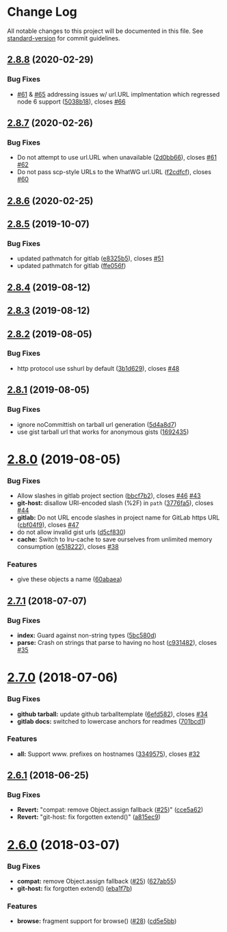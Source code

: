 # Change Log

All notable changes to this project will be documented in this file. See [standard-version](https://github.com/conventional-changelog/standard-version) for commit guidelines.

<a name="2.8.8"></a>

## [2.8.8](https://github.com/npm/hosted-git-info/compare/v2.8.7...v2.8.8) (2020-02-29)

### Bug Fixes

- [#61](https://github.com/npm/hosted-git-info/issues/61) & [#65](https://github.com/npm/hosted-git-info/issues/65) addressing issues w/ url.URL implmentation which regressed node 6 support ([5038b18](https://github.com/npm/hosted-git-info/commit/5038b18)), closes [#66](https://github.com/npm/hosted-git-info/issues/66)

<a name="2.8.7"></a>

## [2.8.7](https://github.com/npm/hosted-git-info/compare/v2.8.6...v2.8.7) (2020-02-26)

### Bug Fixes

- Do not attempt to use url.URL when unavailable ([2d0bb66](https://github.com/npm/hosted-git-info/commit/2d0bb66)), closes [#61](https://github.com/npm/hosted-git-info/issues/61) [#62](https://github.com/npm/hosted-git-info/issues/62)
- Do not pass scp-style URLs to the WhatWG url.URL ([f2cdfcf](https://github.com/npm/hosted-git-info/commit/f2cdfcf)), closes [#60](https://github.com/npm/hosted-git-info/issues/60)

<a name="2.8.6"></a>

## [2.8.6](https://github.com/npm/hosted-git-info/compare/v2.8.5...v2.8.6) (2020-02-25)

<a name="2.8.5"></a>

## [2.8.5](https://github.com/npm/hosted-git-info/compare/v2.8.4...v2.8.5) (2019-10-07)

### Bug Fixes

- updated pathmatch for gitlab ([e8325b5](https://github.com/npm/hosted-git-info/commit/e8325b5)), closes [#51](https://github.com/npm/hosted-git-info/issues/51)
- updated pathmatch for gitlab ([ffe056f](https://github.com/npm/hosted-git-info/commit/ffe056f))

<a name="2.8.4"></a>

## [2.8.4](https://github.com/npm/hosted-git-info/compare/v2.8.3...v2.8.4) (2019-08-12)

<a name="2.8.3"></a>

## [2.8.3](https://github.com/npm/hosted-git-info/compare/v2.8.2...v2.8.3) (2019-08-12)

<a name="2.8.2"></a>

## [2.8.2](https://github.com/npm/hosted-git-info/compare/v2.8.1...v2.8.2) (2019-08-05)

### Bug Fixes

- http protocol use sshurl by default ([3b1d629](https://github.com/npm/hosted-git-info/commit/3b1d629)), closes [#48](https://github.com/npm/hosted-git-info/issues/48)

<a name="2.8.1"></a>

## [2.8.1](https://github.com/npm/hosted-git-info/compare/v2.8.0...v2.8.1) (2019-08-05)

### Bug Fixes

- ignore noCommittish on tarball url generation ([5d4a8d7](https://github.com/npm/hosted-git-info/commit/5d4a8d7))
- use gist tarball url that works for anonymous gists ([1692435](https://github.com/npm/hosted-git-info/commit/1692435))

<a name="2.8.0"></a>

# [2.8.0](https://github.com/npm/hosted-git-info/compare/v2.7.1...v2.8.0) (2019-08-05)

### Bug Fixes

- Allow slashes in gitlab project section ([bbcf7b2](https://github.com/npm/hosted-git-info/commit/bbcf7b2)), closes [#46](https://github.com/npm/hosted-git-info/issues/46) [#43](https://github.com/npm/hosted-git-info/issues/43)
- **git-host:** disallow URI-encoded slash (%2F) in `path` ([3776fa5](https://github.com/npm/hosted-git-info/commit/3776fa5)), closes [#44](https://github.com/npm/hosted-git-info/issues/44)
- **gitlab:** Do not URL encode slashes in project name for GitLab https URL ([cbf04f9](https://github.com/npm/hosted-git-info/commit/cbf04f9)), closes [#47](https://github.com/npm/hosted-git-info/issues/47)
- do not allow invalid gist urls ([d5cf830](https://github.com/npm/hosted-git-info/commit/d5cf830))
- **cache:** Switch to lru-cache to save ourselves from unlimited memory consumption ([e518222](https://github.com/npm/hosted-git-info/commit/e518222)), closes [#38](https://github.com/npm/hosted-git-info/issues/38)

### Features

- give these objects a name ([60abaea](https://github.com/npm/hosted-git-info/commit/60abaea))

<a name="2.7.1"></a>

## [2.7.1](https://github.com/npm/hosted-git-info/compare/v2.7.0...v2.7.1) (2018-07-07)

### Bug Fixes

- **index:** Guard against non-string types ([5bc580d](https://github.com/npm/hosted-git-info/commit/5bc580d))
- **parse:** Crash on strings that parse to having no host ([c931482](https://github.com/npm/hosted-git-info/commit/c931482)), closes [#35](https://github.com/npm/hosted-git-info/issues/35)

<a name="2.7.0"></a>

# [2.7.0](https://github.com/npm/hosted-git-info/compare/v2.6.1...v2.7.0) (2018-07-06)

### Bug Fixes

- **github tarball:** update github tarballtemplate ([6efd582](https://github.com/npm/hosted-git-info/commit/6efd582)), closes [#34](https://github.com/npm/hosted-git-info/issues/34)
- **gitlab docs:** switched to lowercase anchors for readmes ([701bcd1](https://github.com/npm/hosted-git-info/commit/701bcd1))

### Features

- **all:** Support www. prefixes on hostnames ([3349575](https://github.com/npm/hosted-git-info/commit/3349575)), closes [#32](https://github.com/npm/hosted-git-info/issues/32)

<a name="2.6.1"></a>

## [2.6.1](https://github.com/npm/hosted-git-info/compare/v2.6.0...v2.6.1) (2018-06-25)

### Bug Fixes

- **Revert:** "compat: remove Object.assign fallback ([#25](https://github.com/npm/hosted-git-info/issues/25))" ([cce5a62](https://github.com/npm/hosted-git-info/commit/cce5a62))
- **Revert:** "git-host: fix forgotten extend()" ([a815ec9](https://github.com/npm/hosted-git-info/commit/a815ec9))

<a name="2.6.0"></a>

# [2.6.0](https://github.com/npm/hosted-git-info/compare/v2.5.0...v2.6.0) (2018-03-07)

### Bug Fixes

- **compat:** remove Object.assign fallback ([#25](https://github.com/npm/hosted-git-info/issues/25)) ([627ab55](https://github.com/npm/hosted-git-info/commit/627ab55))
- **git-host:** fix forgotten extend() ([eba1f7b](https://github.com/npm/hosted-git-info/commit/eba1f7b))

### Features

- **browse:** fragment support for browse() ([#28](https://github.com/npm/hosted-git-info/issues/28)) ([cd5e5bb](https://github.com/npm/hosted-git-info/commit/cd5e5bb))
